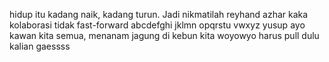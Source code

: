 hidup itu kadang naik, kadang turun. Jadi nikmatilah
reyhand
azhar
kaka
kolaborasi tidak fast-forward abcdefghi jklmn opqrstu vwxyz
yusup
ayo kawan kita semua, menanam jagung di kebun kita
woyowyo harus pull dulu kalian gaessss
